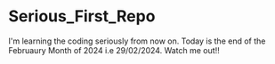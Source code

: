 # Serious_First_Repo

I'm learning the coding seriously from now on. 
Today is the end of the Februaury Month of 2024 i.e 29/02/2024.
Watch me out!!
